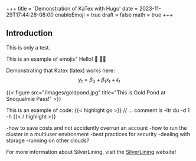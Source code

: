 +++
title = 'Demonstration of KaTex with Hugo'
date = 2023-11-29T17:44:28-08:00
enableEmoji = true
draft = false
math = true 
+++
## Introduction

This is only a test.

This is an example of emojis"
Hello! :wave:
:genie_woman:

Demonstrating that Katex (latex) works here:
$$y_t = \beta_0 + \beta_1 x_t + \epsilon_t$$


{{< figure src="/images/goldpond.jpg" title="This is Gold Pond at Snoqualmie Pass!" >}}

This is an example of code:
{{< highlight go >}}
// ... comment
ls -ltr
du -d 1 -h
{{< / highlight >}}



-how to save costs and not accidently overrun an account
-how to run the cluster in a multiuser environment
-best practices for security
-dealing with storage
-running on other clouds?





For more information about SilverLining, visit the [SilverLining](https://silverlining.ngo) website!

